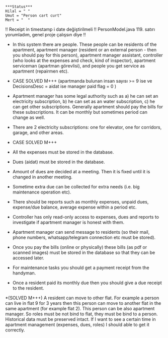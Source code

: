 
    ***Status***
    Hilal = " "
    Umut = "Person cart curt"
    Mert = "  "

!! Receipt in timestamp i date değiştirilmeli
!! PersonModel.java 119. satırı yorumladım, genel proje çalışsın diye !!

* In this system there are people. These people can be residents of the apartment, apartment manager (resident or an external person - then you should pay for this person), apartment manager assistant, controller (who looks at the expenses and check, kind of inspector), apartment serviceman (apartman görevlisi), and people you get service as apartment (repairmen etc). 

* CASE SOLVED M+++ (apartmanda bulunan insan sayısı >= 9 ise ve DecisionsDesc = aidat ise  manager paid flag = 0 )

* Apartment manager has some legal authority such as a) he can set an electricity subscription, b) he can set as an water subscription, c) he can get other subscriptions. Generally apartment should pay the bills for these subscriptions. It can be monthly but sometimes period can change as well.

* There are 2 electricity subscriptions: one for elevator, one for corridors, garage, and other areas.

* CASE SOLVED M+++ 

* All the expenses must be stored in the database.

* Dues (aidat) must be stored in the database.

* Amount of dues are decided at a meeting. Then it is fixed until it is changed in another meeting.

* Sometime extra due can be collected for extra needs (i.e. big maintenance operation etc).

* There should be reports such as monthly expenses, unpaid dues, expense/due balance, average expense within a period etc.

* Controller has only read-only access to expenses, dues and reports to investigate if apartment manager is honest with them.

* Apartment manager can send message to residents (so their mail, phone numbers, whatsapp/telegram connection etc must be stored).

* Once you pay the bills (online or physically) these bills (as pdf or scanned images) must be stored in the database so that they can be accessed later.

* For maintenance tasks you should get a payment receipt from the handyman.

* Once a resident paid its monthly due then you should give a due receipt to the resident.

*(SOLVED M+++) A resident can move to other flat. For example a person can live in flat 9 for 3 years then this person can move to another flat in the same apartment (for example flat 2). This person can be also apartment manager. So roles must be not bind to flat, they must be bind to a person. Historical data must be preserved intact. If I want to see a certain time in apartment management (expenses, dues, roles) I should able to get it correctly.